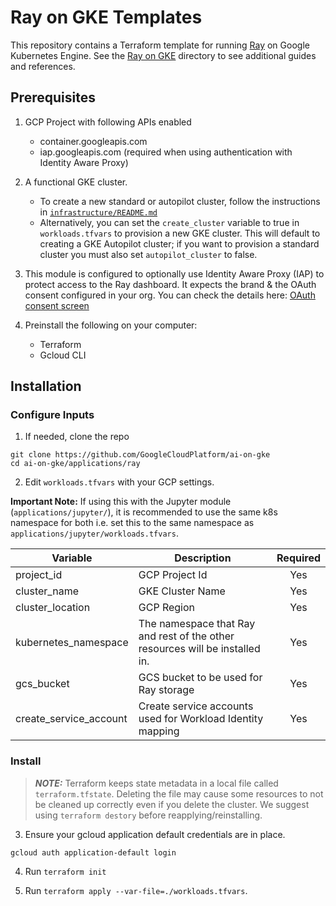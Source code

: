 # Ray on GKE Templates

This repository contains a Terraform template for running [Ray](https://www.ray.io/) on Google Kubernetes Engine.
See the [Ray on GKE](/ray-on-gke/) directory to see additional guides and references.

## Prerequisites

1. GCP Project with following APIs enabled
    - container.googleapis.com
    - iap.googleapis.com (required when using authentication with Identity Aware Proxy)

2. A functional GKE cluster.
    - To create a new standard or autopilot cluster, follow the instructions in [`infrastructure/README.md`](https://github.com/GoogleCloudPlatform/ai-on-gke/blob/main/infrastructure/README.md)
    - Alternatively, you can set the `create_cluster` variable to true in `workloads.tfvars` to provision a new GKE cluster. This will default to creating a GKE Autopilot cluster; if you want to provision a standard cluster you must also set `autopilot_cluster` to false.

3. This module is configured to optionally use Identity Aware Proxy (IAP) to protect access to the Ray dashboard. It expects the brand & the OAuth consent configured in your org. You can check the details here: [OAuth consent screen](https://console.cloud.google.com/apis/credentials/consent)

4. Preinstall the following on your computer:
    * Terraform
    * Gcloud CLI

## Installation

### Configure Inputs

1. If needed, clone the repo
```
git clone https://github.com/GoogleCloudPlatform/ai-on-gke
cd ai-on-gke/applications/ray
```

2. Edit `workloads.tfvars` with your GCP settings.

**Important Note:**
If using this with the Jupyter module (`applications/jupyter/`), it is recommended to use the same k8s namespace
for both i.e. set this to the same namespace as `applications/jupyter/workloads.tfvars`.

| Variable                    | Description                                                                                                    | Required |
|-----------------------------|----------------------------------------------------------------------------------------------------------------|:--------:|
| project_id                  | GCP Project Id                                                                                                 | Yes      |
| cluster_name                | GKE Cluster Name                                                                                               | Yes      |
| cluster_location            | GCP Region                                                                                                     | Yes      |
| kubernetes_namespace        | The namespace that Ray and rest of the other resources will be installed in.                                   | Yes      |
| gcs_bucket                  | GCS bucket to be used for Ray storage                                                                          | Yes      |
| create_service_account      | Create service accounts used for Workload Identity mapping                                                     | Yes      |


### Install

> **_NOTE:_** Terraform keeps state metadata in a local file called `terraform.tfstate`. Deleting the file may cause some resources to not be cleaned up correctly even if you delete the cluster. We suggest using `terraform destory` before reapplying/reinstalling.

3. Ensure your gcloud application default credentials are in place. 
```
gcloud auth application-default login
```

4. Run `terraform init`

5. Run `terraform apply --var-file=./workloads.tfvars`. 